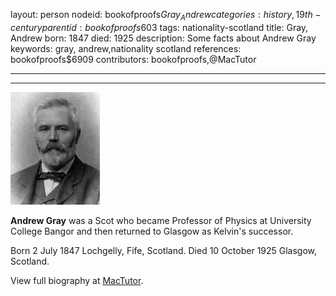 layout: person
nodeid: bookofproofs$Gray_Andrew
categories: history,19th-century
parentid: bookofproofs$603
tags: nationality-scotland
title: Gray, Andrew
born: 1847
died: 1925
description: Some facts about Andrew Gray
keywords: gray, andrew,nationality scotland
references: bookofproofs$6909
contributors: bookofproofs,@MacTutor

---


---

![Gray_Andrew.jpg](https://github.com/bookofproofs/bookofproofs.github.io/blob/main/_sources/_assets/images/portraits/Gray_Andrew.jpg?raw=true)

**Andrew Gray** was a Scot who became Professor of Physics at University College Bangor and then returned to Glasgow as Kelvin's successor.

Born 2 July 1847 Lochgelly, Fife, Scotland. Died 10 October 1925 Glasgow, Scotland.


View full biography at [MacTutor](https://mathshistory.st-andrews.ac.uk/Biographies/Gray_Andrew/).